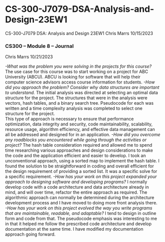 # CS-300-J7079-DSA-Analysis-and-Design-23EW1
CS-300-J7079 DSA: Analysis and Design 23EW1
Chris Marrs
10/15/2023

### CS300 – Module 8 – Journal
Chris Marrs
10/21/2023

_-What was the problem you were solving in the projects for this course?_
The use case for this course was to start working on a project for ABC University (ABCU). ABCU is looking for software that will help their computer science advisors access course information for students.
_-How did you approach the problem? Consider why data structures are important to understand._
The initial analysis was directed at selecting an optimal data structure for the project.  The structures that were in the analysis were vectors, hash tables, and a binary search tree.  Pseudocode for each was written and a time complexity analysis was completed to select one structure for the project.  
This type of approach is necessary to ensure that performance optimization, data integrity and security, code maintainability, scalability, resource usage, algorithm efficiency, and effective data management can all be addressed and designed for in an application.
_-How did you overcome any roadblocks you encountered while going through the activities or project?_
The hash table consideration required and allowed me to spend time researching various approaches and design considerations to make the code and the application efficient and easier to develop.  I took an unconventional approach, using a sorted map to implement the hash table.  I found the solution to be straightforward in coding and overall efficient for the design requirement of providing a sorted list.  It was a specific solve for a specific requirement.
_-How has your work on this project expanded your approach to designing software and developing programs?_
I normally develop code with a code architecture and data architecture already in mind, and will over time, refactor the entire approach as required. The algorithmic approach can normally be determined during the architecture development process and I have moved to doing more front analysis there.
_-How has your work on this project evolved the way you write programs that are maintainable, readable, and adaptable?_
I tend to design in outline form and code from that.  The pseudocode emphasis was interesting to me in that it helped me follow the prescribed code architecture and develop documentation at the same time.   I have modified my documentation approach going forward.

